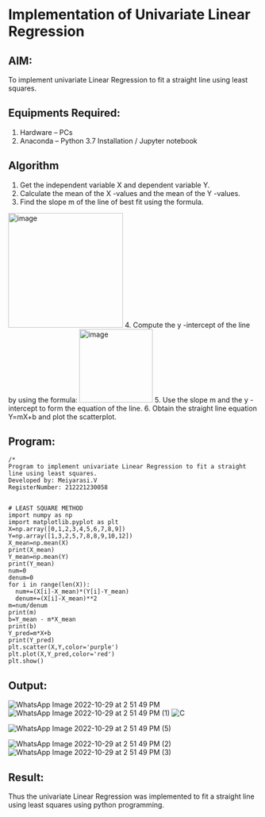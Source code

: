 # Implementation of Univariate Linear Regression
## AIM:
To implement univariate Linear Regression to fit a straight line using least squares.

## Equipments Required:
1. Hardware – PCs
2. Anaconda – Python 3.7 Installation / Jupyter notebook

## Algorithm
1. Get the independent variable X and dependent variable Y.
2. Calculate the mean of the X -values and the mean of the Y -values.
3. Find the slope m of the line of best fit using the formula. 
<img width="231" alt="image" src="https://user-images.githubusercontent.com/93026020/192078527-b3b5ee3e-992f-46c4-865b-3b7ce4ac54ad.png">
4. Compute the y -intercept of the line by using the formula:
<img width="148" alt="image" src="https://user-images.githubusercontent.com/93026020/192078545-79d70b90-7e9d-4b85-9f8b-9d7548a4c5a4.png">
5. Use the slope m and the y -intercept to form the equation of the line.
6. Obtain the straight line equation Y=mX+b and plot the scatterplot.

## Program:
```
/*
Program to implement univariate Linear Regression to fit a straight line using least squares.
Developed by: Meiyarasi.V
RegisterNumber: 212221230058


# LEAST SQUARE METHOD
import numpy as np
import matplotlib.pyplot as plt
X=np.array([0,1,2,3,4,5,6,7,8,9])
Y=np.array([1,3,2,5,7,8,8,9,10,12])
X_mean=np.mean(X)
print(X_mean)
Y_mean=np.mean(Y)
print(Y_mean)
num=0
denum=0
for i in range(len(X)):
  num+=(X[i]-X_mean)*(Y[i]-Y_mean)
  denum+=(X[i]-X_mean)**2
m=num/denum
print(m)
b=Y_mean - m*X_mean
print(b)
Y_pred=m*X+b
print(Y_pred)
plt.scatter(X,Y,color='purple')
plt.plot(X,Y_pred,color='red') 
plt.show() 

```

## Output:
![WhatsApp Image 2022-10-29 at 2 51 49 PM](https://user-images.githubusercontent.com/94748389/198824100-aa16e2d2-6869-4c0e-b327-39c603956707.jpeg)
![WhatsApp Image 2022-10-29 at 2 51 49 PM (1)](https://user-images.githubusercontent.com/94748389/198824112-b5122fd7-a73c-494f-8ad9-f44fdd42d334.jpeg)
![C](https://user-images.githubusercontent.com/94748389/198824406-d79d83c0-0340-4431-a6aa-5b80a1664f3c.png)

![WhatsApp Image 2022-10-29 at 2 51 49 PM (5)](https://user-images.githubusercontent.com/94748389/198824279-01e1ac46-e353-4635-a44c-bbfef3972027.jpeg)

![WhatsApp Image 2022-10-29 at 2 51 49 PM (2)](https://user-images.githubusercontent.com/94748389/198824130-0d8d30b0-d4fd-4401-bf5b-384b8d844f4d.jpeg)
![WhatsApp Image 2022-10-29 at 2 51 49 PM (3)](https://user-images.githubusercontent.com/94748389/198824134-78124322-1655-426e-b07e-29274073ff6d.jpeg)



## Result:
Thus the univariate Linear Regression was implemented to fit a straight line using least squares using python programming.

